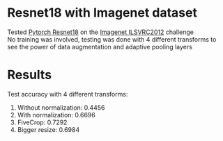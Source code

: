 # Resnet18 with Imagenet dataset

Tested [Pytorch Resnet18](https://github.com/pytorch/vision/blob/master/torchvision/models/resnet.py) on the [Imagenet ILSVRC2012](http://image-net.org/challenges/LSVRC/2012/index) challenge  
No training was involved, testing was done with 4 different transforms to see the power of data augmentation and adaptive pooling layers  

# Results

Test accuracy with 4 different transforms:  
1. Without normalization: 0.4456
2. With normalization: 0.6696
3. FiveCrop: 0.7292
4. Bigger resize: 0.6984
